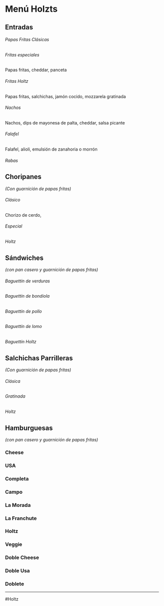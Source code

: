 # Menú Holzts

## Entradas
###### Papas Fritas Clásicas
###### Fritas especiales
Papas fritas, cheddar, panceta
###### Fritas Holtz
Papas fritas, salchichas, jamón cocido, mozzarela gratinada
###### Nachos
Nachos, dips de mayonesa de palta, cheddar, salsa picante
###### Falafel
Falafel, alioli, emulsión de zanahoria o morrón
###### Rabas

## Choripanes
*(Con guarnición de papas fritas)*
###### Clásico
Chorizo de cerdo,
###### Especial
###### Holtz

## Sándwiches
*(con pan casero y guarnición de papas fritas)*
###### Baguettín de verduras
###### Baguettín de bondiola
###### Baguettín de pollo
###### Baguettín de lomo
###### Baguettín Holtz

## Salchichas Parrilleras
*(Con guarnición de papas fritas)*
###### Clásica
###### Gratinada
###### Holtz

## Hamburguesas
*(con pan casero y guarnición de papas fritas)*
### Cheese
### USA
### Completa
### Campo
### La Morada
### La Franchute
### Holtz
### Veggie
### Doble Cheese
### Doble Usa
### Doblete


---
#Holtz
